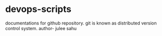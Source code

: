 # devops-scripts
documentations for github repository. 
git is known as distributed version control system.
author- julee sahu
